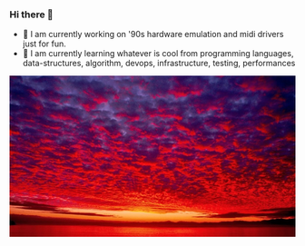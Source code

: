 ### Hi there 👋

- 🔭 I am currently working on '90s hardware emulation and midi drivers just for fun.
- 🌱 I am currently learning whatever is cool from programming languages, data-structures, algorithm, devops, infrastructure, testing, performances

![alt text](./BRS.jfif "BlueRedSky")

<!--
**Raffaello/Raffaello** is a ✨ _special_ ✨ repository because its `README.md` (this file) appears on your GitHub profile.

Here are some ideas to get you started:

- 🔭 I’m currently working on ...
- 🌱 I’m currently learning ...
- 👯 I’m looking to collaborate on ...
- 🤔 I’m looking for help with ...
- 💬 Ask me about ...
- 📫 How to reach me: ...
- 😄 Pronouns: ...
- ⚡ Fun fact: ...
-->
